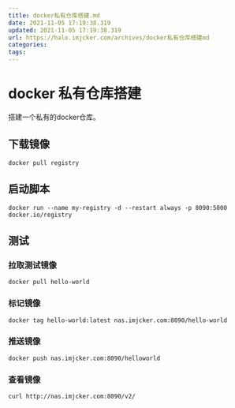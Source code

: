 ```yaml
---
title: docker私有仓库搭建.md
date: 2021-11-05 17:19:38.319
updated: 2021-11-05 17:19:38.319
url: https://halo.imjcker.com/archives/docker私有仓库搭建md
categories: 
tags: 
---
```


# docker 私有仓库搭建

搭建一个私有的docker仓库。

## 下载镜像

```shell
docker pull registry
```



## 启动脚本

```shell
docker run --name my-registry -d --restart always -p 8090:5000 docker.io/registry 
```



## 测试

### 拉取测试镜像

```shell
docker pull hello-world
```

### 标记镜像

```shell
docker tag hello-world:latest nas.imjcker.com:8090/hello-world
```

### 推送镜像

```shell
docker push nas.imjcker.com:8090/helloworld
```

### 查看镜像

```shell
curl http://nas.imjcker.com:8090/v2/
```